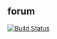 ## forum

[![Build Status](https://travis-ci.org/s-manannikov/forum.svg?branch=master)](https://travis-ci.org/s-manannikov/forum)